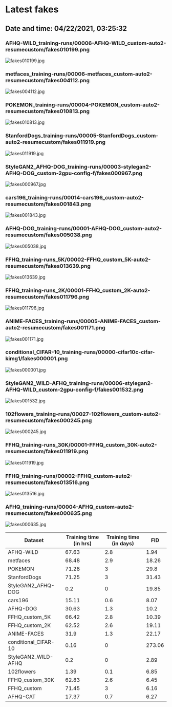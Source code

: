 # Latest fakes
## Date and time: 04/22/2021, 03:25:32
### AFHQ-WILD_training-runs/00006-AFHQ-WILD_custom-auto2-resumecustom/fakes010199.png
![fakes010199.jpg](https://i.ibb.co/mHZxcH5/c62569f096aa.jpg "AFHQ-WILD_training-runs/00006-AFHQ-WILD_custom-auto2-resumecustom/fakes010199.png")

### metfaces_training-runs/00006-metfaces_custom-auto2-resumecustom/fakes004112.png
![fakes004112.jpg](https://i.ibb.co/Sr6qLDx/faa982e059a1.jpg "metfaces_training-runs/00006-metfaces_custom-auto2-resumecustom/fakes004112.png")

### POKEMON_training-runs/00004-POKEMON_custom-auto2-resumecustom/fakes010813.png
![fakes010813.jpg](https://i.ibb.co/gDxTf0S/4b12feac761f.jpg "POKEMON_training-runs/00004-POKEMON_custom-auto2-resumecustom/fakes010813.png")

### StanfordDogs_training-runs/00005-StanfordDogs_custom-auto2-resumecustom/fakes011919.png
![fakes011919.jpg](https://i.ibb.co/Gcg2z1m/f8081aa6a946.jpg "StanfordDogs_training-runs/00005-StanfordDogs_custom-auto2-resumecustom/fakes011919.png")

### StyleGAN2_AFHQ-DOG_training-runs/00003-stylegan2-AFHQ-DOG_custom-2gpu-config-f/fakes000967.png
![fakes000967.jpg](https://i.ibb.co/xX7KqWj/92f492265e49.jpg "StyleGAN2_AFHQ-DOG_training-runs/00003-stylegan2-AFHQ-DOG_custom-2gpu-config-f/fakes000967.png")

### cars196_training-runs/00014-cars196_custom-auto2-resumecustom/fakes001843.png
![fakes001843.jpg](https://i.ibb.co/qM92tKB/21dd18e4a9e2.jpg "cars196_training-runs/00014-cars196_custom-auto2-resumecustom/fakes001843.png")

### AFHQ-DOG_training-runs/00001-AFHQ-DOG_custom-auto2-resumecustom/fakes005038.png
![fakes005038.jpg](https://i.ibb.co/MCtV1pB/304d6ebcd555.jpg "AFHQ-DOG_training-runs/00001-AFHQ-DOG_custom-auto2-resumecustom/fakes005038.png")

### FFHQ_training-runs_5K/00002-FFHQ_custom_5K-auto2-resumecustom/fakes013639.png
![fakes013639.jpg](https://i.ibb.co/C8XjLgp/c6fc63bb2607.jpg "FFHQ_training-runs_5K/00002-FFHQ_custom_5K-auto2-resumecustom/fakes013639.png")

### FFHQ_training-runs_2K/00001-FFHQ_custom_2K-auto2-resumecustom/fakes011796.png
![fakes011796.jpg](https://i.ibb.co/NtnD7LZ/c2c570f0ff9a.jpg "FFHQ_training-runs_2K/00001-FFHQ_custom_2K-auto2-resumecustom/fakes011796.png")

### ANIME-FACES_training-runs/00005-ANIME-FACES_custom-auto2-resumecustom/fakes001171.png
![fakes001171.jpg](https://i.ibb.co/7nv4RDP/8a6122ecdb27.jpg "ANIME-FACES_training-runs/00005-ANIME-FACES_custom-auto2-resumecustom/fakes001171.png")

### conditional_CIFAR-10_training-runs/00000-cifar10c-cifar-kimg1/fakes000001.png
![fakes000001.jpg](https://i.ibb.co/7YdQz7t/9d5f37024826.jpg "conditional_CIFAR-10_training-runs/00000-cifar10c-cifar-kimg1/fakes000001.png")

### StyleGAN2_WILD-AFHQ_training-runs/00006-stylegan2-AFHQ-WILD_custom-2gpu-config-f/fakes001532.png
![fakes001532.jpg](https://i.ibb.co/vd22jR2/703e68a39c9c.jpg "StyleGAN2_WILD-AFHQ_training-runs/00006-stylegan2-AFHQ-WILD_custom-2gpu-config-f/fakes001532.png")

### 102flowers_training-runs/00027-102flowers_custom-auto2-resumecustom/fakes000245.png
![fakes000245.jpg](https://i.ibb.co/sgCBMFw/4db071aaf39f.jpg "102flowers_training-runs/00027-102flowers_custom-auto2-resumecustom/fakes000245.png")

### FFHQ_training-runs_30K/00001-FFHQ_custom_30K-auto2-resumecustom/fakes011919.png
![fakes011919.jpg](https://i.ibb.co/YtzZRqd/97fe7dc51f7e.jpg "FFHQ_training-runs_30K/00001-FFHQ_custom_30K-auto2-resumecustom/fakes011919.png")

### FFHQ_training-runs/00002-FFHQ_custom-auto2-resumecustom/fakes013516.png
![fakes013516.jpg](https://i.ibb.co/pybwHYS/ae579e471ab8.jpg "FFHQ_training-runs/00002-FFHQ_custom-auto2-resumecustom/fakes013516.png")

### AFHQ_training-runs/00004-AFHQ_custom-auto2-resumecustom/fakes000635.png
![fakes000635.jpg](https://i.ibb.co/HHxcfr1/8c6b6fc019c1.jpg "AFHQ_training-runs/00004-AFHQ_custom-auto2-resumecustom/fakes000635.png")

| Dataset              |   Training time (in hrs) |   Training time (in days) |    FID |
|----------------------|--------------------------|---------------------------|--------|
| AFHQ-WILD            |                    67.63 |                       2.8 |   1.94 |
| metfaces             |                    68.48 |                       2.9 |  18.26 |
| POKEMON              |                    71.28 |                       3   |  29.8  |
| StanfordDogs         |                    71.25 |                       3   |  31.43 |
| StyleGAN2_AFHQ-DOG   |                     0.2  |                       0   |  19.85 |
| cars196              |                    15.11 |                       0.6 |   8.07 |
| AFHQ-DOG             |                    30.63 |                       1.3 |  10.2  |
| FFHQ_custom_5K       |                    66.42 |                       2.8 |  10.39 |
| FFHQ_custom_2K       |                    62.52 |                       2.6 |  19.11 |
| ANIME-FACES          |                    31.9  |                       1.3 |  22.17 |
| conditional_CIFAR-10 |                     0.16 |                       0   | 273.06 |
| StyleGAN2_WILD-AFHQ  |                     0.2  |                       0   |   2.89 |
| 102flowers           |                     1.39 |                       0.1 |   6.85 |
| FFHQ_custom_30K      |                    62.83 |                       2.6 |   6.45 |
| FFHQ_custom          |                    71.45 |                       3   |   6.16 |
| AFHQ-CAT             |                    17.37 |                       0.7 |   6.27 |
